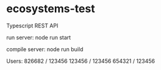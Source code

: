 # ecosystems-test
Typescript REST API

run server:
node run start

compile server:
node run build

Users:
826682 / 123456
123456 / 123456
654321 / 123456
